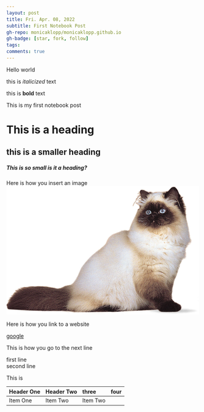 ```yaml
---
layout: post
title: Fri. Apr. 08, 2022
subtitle: First Notebook Post
gh-repo: monicaklopp/monicaklopp.github.io
gh-badge: [star, fork, follow]
tags:
comments: true
---
```


Hello world

this is *italicized* text

this is **bold** text

This is my first notebook post

# This is a heading
## this is a smaller heading
##### This is so small is it a heading?


Here is how you insert an image
![](/post_images/20220408/Himalayan-chocolate-cat.jpg)

Here is how you link to a website

[google](https://www.google.com/)

This is how you go to the next line

first line </br> second line

This is 

| Header One     | Header Two     | three | four |
| :------------- | :------------- | :------------- | :------------- |
| Item One       | Item Two       |  Item Two       | |
